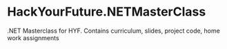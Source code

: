 # HackYourFuture.NETMasterClass
.NET Masterclass for HYF. Contains curriculum, slides, project code, home work assignments
